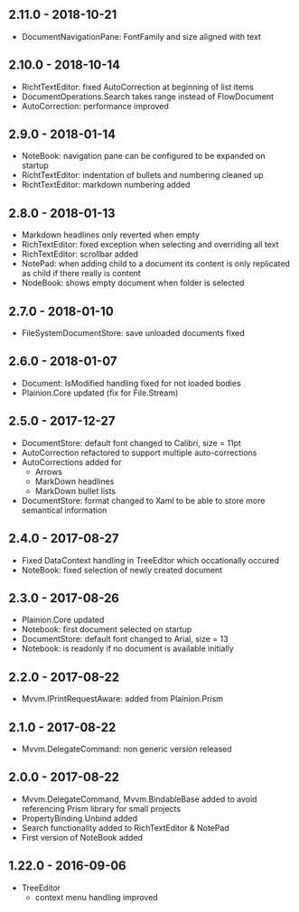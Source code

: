 ## 2.11.0 - 2018-10-21

- DocumentNavigationPane: FontFamily and size aligned with text

## 2.10.0 - 2018-10-14

- RichtTextEditor: fixed AutoCorrection at beginning of list items
- DocumentOperations.Search takes range instead of FlowDocument
- AutoCorrection: performance improved
 
## 2.9.0 - 2018-01-14

- NoteBook: navigation pane can be configured to be expanded on startup
- RichtTextEditor: indentation of bullets and numbering cleaned up
- RichtTextEditor: markdown numbering added

## 2.8.0 - 2018-01-13

- Markdown headlines only reverted when empty
- RichTextEditor: fixed exception when selecting and overriding all text
- RichTextEditor: scrollbar added
- NotePad: when adding child to a document its content is only replicated as child if there really is content
- NodeBook: shows empty document when folder is selected

## 2.7.0 - 2018-01-10

- FileSystemDocumentStore: save unloaded documents fixed

## 2.6.0 - 2018-01-07

- Document: IsModified handling fixed for not loaded bodies
- Plainion.Core updated (fix for File.Stream)

## 2.5.0 - 2017-12-27

- DocumentStore: default font changed to Calibri, size = 11pt
- AutoCorrection refactored to support multiple auto-corrections
- AutoCorrections added for
  - Arrows
  - MarkDown headlines
  - MarkDown bullet lists
- DocumentStore: format changed to Xaml to be able to store more semantical information

## 2.4.0 - 2017-08-27

- Fixed DataContext handling in TreeEditor which occationally occured
- NoteBook: fixed selection of newly created document

## 2.3.0 - 2017-08-26

- Plainion.Core updated
- Notebook: first document selected on startup
- DocumentStore: default font changed to Arial, size = 13
- Notebook: is readonly if no document is available initially

## 2.2.0 - 2017-08-22

- Mvvm.IPrintRequestAware: added from Plainion.Prism

## 2.1.0 - 2017-08-22

- Mvvm.DelegateCommand: non generic version released

## 2.0.0 - 2017-08-22

- Mvvm.DelegateCommand, Mvvm.BindableBase added to avoid referencing Prism library for small projects
- PropertyBinding.Unbind added
- Search functionality added to RichTextEditor & NotePad
- First version of NoteBook added

## 1.22.0 - 2016-09-06

- TreeEditor
  - context menu handling improved
  